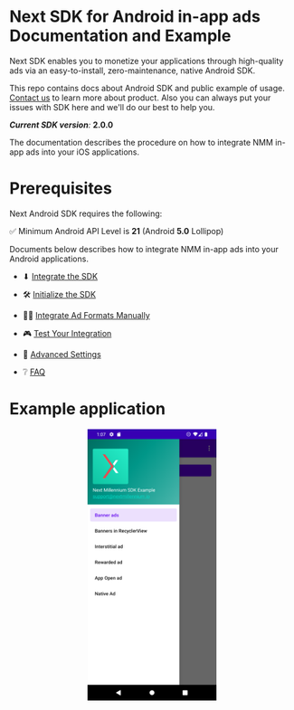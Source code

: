 # Next SDK for Android in-app ads Documentation and Example

Next SDK enables you to monetize your applications through high-quality ads via an easy-to-install,
zero-maintenance, native Android SDK.

This repo contains docs about Android SDK and public example of
usage. [Contact us](https://nextmillennium.io/) to learn more about product. Also you can always put
your issues with SDK here and we'll do our best to help you.

***Current SDK version**:* **2.0.0**

The documentation describes the procedure on how to integrate NMM in-app ads into your iOS
applications.

# Prerequisites

Next Android SDK requires the following:

✅ Minimum Android API Level is **21** (Android **5.0** Lollipop)

Documents below describes how to integrate NMM in-app ads into your Android applications.
* ⬇ [Integrate the SDK](https://github.com/nextmillenniummedia/next-sdk-android-example/blob/2.x/docs/Integrate.md)

* 🛠 [Initialize the SDK](https://github.com/nextmillenniummedia/next-sdk-android-example/blob/2.x/docs/Initialize.md)

* 👨‍💻 [Integrate Ad Formats Manually](https://github.com/nextmillenniummedia/next-sdk-android-example/blob/2.x/docs/Manual.md)

* 🎮 [Test Your Integration](https://github.com/nextmillenniummedia/next-sdk-android-example/blob/2.x/docs/TestIntegration.md)

* 📘 [Advanced Settings](https://github.com/nextmillenniummedia/next-sdk-android-example/blob/2.x/docs/AdvancedSettings.md)

* ❔ [FAQ](https://github.com/nextmillenniummedia/next-sdk-android-example/blob/2.x/docs/FAQ.md)

# Example application

<p align="center">
<img src="https://github.com/nextmillenniummedia/next-sdk-android-example/blob/2.x/docs/assets/main_screen.png" height="480">
</p>

[comment]: <> (* 🚀 [Integrate Ad Formats Dynamically]&#40;https://github.com/nextmillenniummedia/next-sdk-android-example/blob/main/docs/Dynamic.md&#41;)
